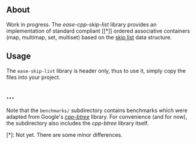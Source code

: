 ## About
Work in progress.
The _ease-cpp-skip-list_ library provides an implementation of standard compliant [[*]] ordered associative containers
(map, multimap, set, multiset) based on the [skip list](http://en.wikipedia.org/wiki/Skip_list) data structure.

## Usage

The `ease-skip-list` library is header only, thus to use it, simply copy the files into your project.

## ... 

Note that the `benchmarks/` subdirectory contains benchmarks which were adapted from Google's [_cpp-btree_](http://code.google.com/p/cpp-btree/) library.
For convenience (and for now), the subdirectory also includes the _cpp-btree_ library itself.

[*]: Not yet. There are some minor differences.

